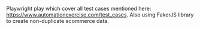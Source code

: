 Playwright play which cover all test cases mentioned here: https://www.automationexercise.com/test_cases. Also using FakerJS library to create non-duplicate ecommerce data.
